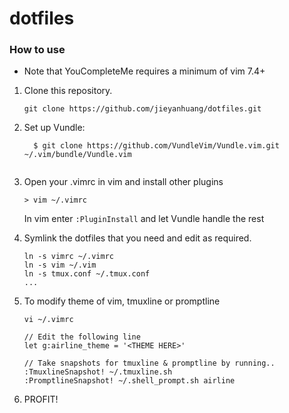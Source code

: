 dotfiles
========

### How to use

* Note that YouCompleteMe requires a minimum of vim 7.4+

1. Clone this repository.
   ```
   git clone https://github.com/jieyanhuang/dotfiles.git
   ```

2. Set up Vundle:

   ```
	 $ git clone https://github.com/VundleVim/Vundle.vim.git ~/.vim/bundle/Vundle.vim
	 
   ```

3. Open your .vimrc in vim and install other plugins

	 ```
	 > vim ~/.vimrc
	 ```
   In vim enter `:PluginInstall` and let Vundle handle the rest

3. Symlink the dotfiles that you need and edit as required.
   ```
   ln -s vimrc ~/.vimrc
   ln -s vim ~/.vim
   ln -s tmux.conf ~/.tmux.conf
   ...
   ```

4. To modify theme of vim, tmuxline or promptline
   ```
   vi ~/.vimrc
   
   // Edit the following line
   let g:airline_theme = '<THEME HERE>'
   
   // Take snapshots for tmuxline & promptline by running..
   :TmuxlineSnapshot! ~/.tmuxline.sh
   :PromptlineSnapshot! ~/.shell_prompt.sh airline
   ```

5. PROFIT!
